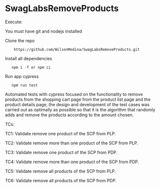 # SwagLabsRemoveProducts

Execute:

You must have git and nodejs installed

Clone the repo

```
    https://github.com/WilsonMedina/SwagLabsRemoveProducts.git
 ````
 Install all dependencies
 
 ```
    npm i -f or npm ci
 ````
 Run app cypress
 ```
    npm run test
 ````
 
 Automated tests with cypress focused on the functionality to remove products from the shopping cart page from the product list page and the product details page, the design and development of the test cases was carried out as optimally as possible so that it is the algorithm that randomly adds and remove the products according to the amount chosen.
 
 TCs:
 
 TC1: Validate remove one product of the SCP from PLP.
 
 TC2: Validate remove more than one product of the SCP from PLP.
 
 TC3: Validate remove one product of the SCP from PDP.
 
 TC4: Validate remove more than one product of the SCP from PDP.
 
 TC5: Validate remove all products of the SCP from PLP.
 
 TC6: Validate remove all products of the SCP from PDP.
